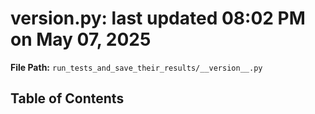 # __version__.py: last updated 08:02 PM on May 07, 2025

**File Path:** `run_tests_and_save_their_results/__version__.py`

## Table of Contents
